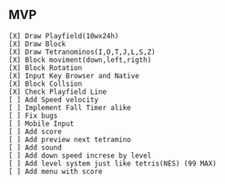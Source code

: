 ## MVP

    [X] Draw Playfield(10wx24h)
    [X] Draw Block
    [X] Draw Tetranominos(I,O,T,J,L,S,Z)
    [X] Block moviment(down,left,rigth)
    [X] Block Rotation
    [X] Input Key Browser and Native
    [X] Block Collsion
    [X] Check Playfield Line
    [ ] Add Speed velocity
    [ ] Implement Fall Timer alike
    [ ] Fix bugs
    [ ] Mobile Input
    [ ] Add score
    [ ] Add preview next tetramino
    [ ] Add sound
    [ ] Add down speed increse by level
    [ ] Add level system just like tetris(NES) (99 MAX)
    [ ] Add menu with score
